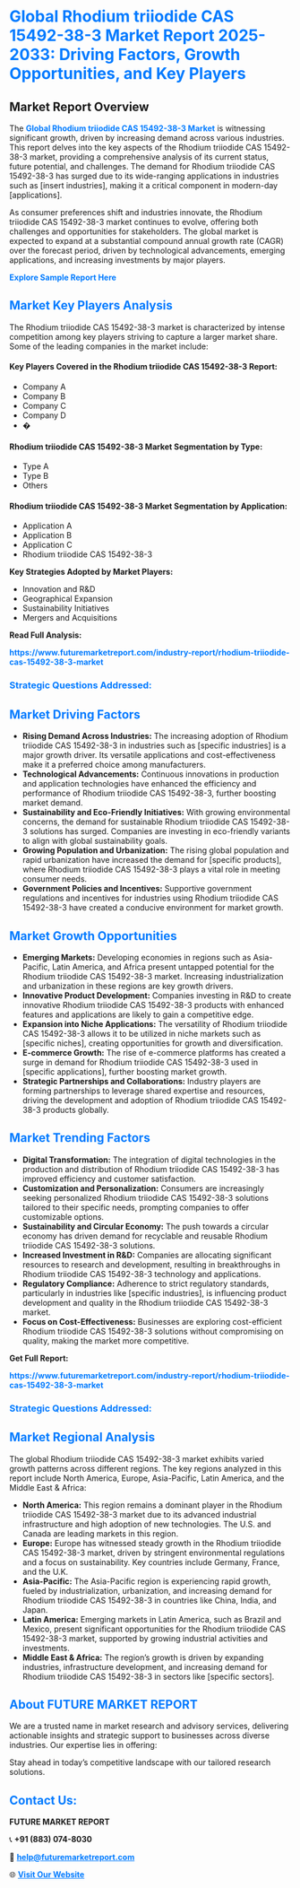 <h1 style="color: #007BFF;">Global Rhodium triiodide CAS 15492-38-3 Market Report 2025-2033: Driving Factors, Growth Opportunities, and Key Players</h1>

<section id="overview">
<h2>Market Report Overview</h2>
<p>The <a href="https://www.futuremarketreport.com/industry-report/rhodium-triiodide-cas-15492-38-3-market" style="color: #007BFF; text-decoration: none;"><strong>Global Rhodium triiodide CAS 15492-38-3 Market</strong></a> is witnessing significant growth, driven by increasing demand across various industries. This report delves into the key aspects of the Rhodium triiodide CAS 15492-38-3 market, providing a comprehensive analysis of its current status, future potential, and challenges. The demand for Rhodium triiodide CAS 15492-38-3 has surged due to its wide-ranging applications in industries such as [insert industries], making it a critical component in modern-day [applications].</p>
<p>As consumer preferences shift and industries innovate, the Rhodium triiodide CAS 15492-38-3 market continues to evolve, offering both challenges and opportunities for stakeholders. The global market is expected to expand at a substantial compound annual growth rate (CAGR) over the forecast period, driven by technological advancements, emerging applications, and increasing investments by major players.</p>
</section>

<section id="overview">
<p><a href="https://www.futuremarketreport.com/request-sample/reportId=111000" style="color: #007BFF; text-decoration: none;"><strong>Explore Sample Report Here</strong></a></p>
</section>

<section id="key-players">
<h2 style="color: #007BFF;">Market Key Players Analysis</h2>
<p>The Rhodium triiodide CAS 15492-38-3 market is characterized by intense competition among key players striving to capture a larger market share. Some of the leading companies in the market include:</p>
<h4>Key Players Covered in the Rhodium triiodide CAS 15492-38-3 Report:</h4>
<ul><li>Company A</li><li>Company B</li><li>Company C</li><li>Company D</li><li>�</li></ul>
<h4>Rhodium triiodide CAS 15492-38-3 Market Segmentation by Type:</h4>
<ul><li>Type A</li><li>Type B</li><li>Others</li></ul>

<h4>Rhodium triiodide CAS 15492-38-3 Market Segmentation by Application:</h4>
<ul><li>Application A</li><li>Application B</li><li>Application C</li><li>Rhodium triiodide CAS 15492-38-3</li></ul>
<p><strong>Key Strategies Adopted by Market Players:</strong></p>
<ul>
<li>Innovation and R&D</li>
<li>Geographical Expansion</li>
<li>Sustainability Initiatives</li>
<li>Mergers and Acquisitions</li>
</ul>
</section>

<section>
<p><strong>Read Full Analysis: </strong></p><a href="https://www.futuremarketreport.com/industry-report/rhodium-triiodide-cas-15492-38-3-market" style="color: #007BFF; text-decoration: none;"><strong>https://www.futuremarketreport.com/industry-report/rhodium-triiodide-cas-15492-38-3-market</strong></a>
<h3 style="color: #007BFF;">Strategic Questions Addressed:</h3>
</section>

<section id="driving-factors">
<h2 style="color: #007BFF;">Market Driving Factors</h2>
<ul>
<li><strong>Rising Demand Across Industries:</strong> The increasing adoption of Rhodium triiodide CAS 15492-38-3 in industries such as [specific industries] is a major growth driver. Its versatile applications and cost-effectiveness make it a preferred choice among manufacturers.</li>
<li><strong>Technological Advancements:</strong> Continuous innovations in production and application technologies have enhanced the efficiency and performance of Rhodium triiodide CAS 15492-38-3, further boosting market demand.</li>
<li><strong>Sustainability and Eco-Friendly Initiatives:</strong> With growing environmental concerns, the demand for sustainable Rhodium triiodide CAS 15492-38-3 solutions has surged. Companies are investing in eco-friendly variants to align with global sustainability goals.</li>
<li><strong>Growing Population and Urbanization:</strong> The rising global population and rapid urbanization have increased the demand for [specific products], where Rhodium triiodide CAS 15492-38-3 plays a vital role in meeting consumer needs.</li>
<li><strong>Government Policies and Incentives:</strong> Supportive government regulations and incentives for industries using Rhodium triiodide CAS 15492-38-3 have created a conducive environment for market growth.</li>
</ul>
</section>

<section id="growth-opportunities">
<h2 style="color: #007BFF;">Market Growth Opportunities</h2>
<ul>
<li><strong>Emerging Markets:</strong> Developing economies in regions such as Asia-Pacific, Latin America, and Africa present untapped potential for the Rhodium triiodide CAS 15492-38-3 market. Increasing industrialization and urbanization in these regions are key growth drivers.</li>
<li><strong>Innovative Product Development:</strong> Companies investing in R&D to create innovative Rhodium triiodide CAS 15492-38-3 products with enhanced features and applications are likely to gain a competitive edge.</li>
<li><strong>Expansion into Niche Applications:</strong> The versatility of Rhodium triiodide CAS 15492-38-3 allows it to be utilized in niche markets such as [specific niches], creating opportunities for growth and diversification.</li>
<li><strong>E-commerce Growth:</strong> The rise of e-commerce platforms has created a surge in demand for Rhodium triiodide CAS 15492-38-3 used in [specific applications], further boosting market growth.</li>
<li><strong>Strategic Partnerships and Collaborations:</strong> Industry players are forming partnerships to leverage shared expertise and resources, driving the development and adoption of Rhodium triiodide CAS 15492-38-3 products globally.</li>
</ul>
</section>

<section id="trending-factors">
<h2 style="color: #007BFF;">Market Trending Factors</h2>
<ul>
<li><strong>Digital Transformation:</strong> The integration of digital technologies in the production and distribution of Rhodium triiodide CAS 15492-38-3 has improved efficiency and customer satisfaction.</li>
<li><strong>Customization and Personalization:</strong> Consumers are increasingly seeking personalized Rhodium triiodide CAS 15492-38-3 solutions tailored to their specific needs, prompting companies to offer customizable options.</li>
<li><strong>Sustainability and Circular Economy:</strong> The push towards a circular economy has driven demand for recyclable and reusable Rhodium triiodide CAS 15492-38-3 solutions.</li>
<li><strong>Increased Investment in R&D:</strong> Companies are allocating significant resources to research and development, resulting in breakthroughs in Rhodium triiodide CAS 15492-38-3 technology and applications.</li>
<li><strong>Regulatory Compliance:</strong> Adherence to strict regulatory standards, particularly in industries like [specific industries], is influencing product development and quality in the Rhodium triiodide CAS 15492-38-3 market.</li>
<li><strong>Focus on Cost-Effectiveness:</strong> Businesses are exploring cost-efficient Rhodium triiodide CAS 15492-38-3 solutions without compromising on quality, making the market more competitive.</li>
</ul>
</section>

<section>
<p><strong>Get Full Report: </strong></p><a href="https://www.futuremarketreport.com/industry-report/rhodium-triiodide-cas-15492-38-3-market" style="color: #007BFF; text-decoration: none;"><strong>https://www.futuremarketreport.com/industry-report/rhodium-triiodide-cas-15492-38-3-market</strong></a>
<h3 style="color: #007BFF;">Strategic Questions Addressed:</h3>
</section>


<section id="regional-analysis">
<h2 style="color: #007BFF;">Market Regional Analysis</h2>
<p>The global Rhodium triiodide CAS 15492-38-3 market exhibits varied growth patterns across different regions. The key regions analyzed in this report include North America, Europe, Asia-Pacific, Latin America, and the Middle East & Africa:</p>
<ul>
<li><strong>North America:</strong> This region remains a dominant player in the Rhodium triiodide CAS 15492-38-3 market due to its advanced industrial infrastructure and high adoption of new technologies. The U.S. and Canada are leading markets in this region.</li>
<li><strong>Europe:</strong> Europe has witnessed steady growth in the Rhodium triiodide CAS 15492-38-3 market, driven by stringent environmental regulations and a focus on sustainability. Key countries include Germany, France, and the U.K.</li>
<li><strong>Asia-Pacific:</strong> The Asia-Pacific region is experiencing rapid growth, fueled by industrialization, urbanization, and increasing demand for Rhodium triiodide CAS 15492-38-3 in countries like China, India, and Japan.</li>
<li><strong>Latin America:</strong> Emerging markets in Latin America, such as Brazil and Mexico, present significant opportunities for the Rhodium triiodide CAS 15492-38-3 market, supported by growing industrial activities and investments.</li>
<li><strong>Middle East & Africa:</strong> The region’s growth is driven by expanding industries, infrastructure development, and increasing demand for Rhodium triiodide CAS 15492-38-3 in sectors like [specific sectors].</li>
</ul>
</section>

<footer>
<h2 style="color: #007BFF;">About FUTURE MARKET REPORT</h2>
<p>We are a trusted name in market research and advisory services, delivering actionable insights and strategic support to businesses across diverse industries. Our expertise lies in offering:</p>

<p>Stay ahead in today’s competitive landscape with our tailored research solutions.</p>

<h2 style="color: #007BFF;">Contact Us:</h2>
<p><strong>FUTURE MARKET REPORT</strong></p>
<p>📞 <strong>+91 (883) 074-8030</strong></p>
<p>📧 <strong><a href="mailto:help@futuremarketreport.com" style="color: #007BFF;">help@futuremarketreport.com</a></strong></p>
<p>🌐 <strong><a href="https://www.futuremarketreport.com/" style="color: #007BFF;">Visit Our Website</a></strong></p>
</footer>